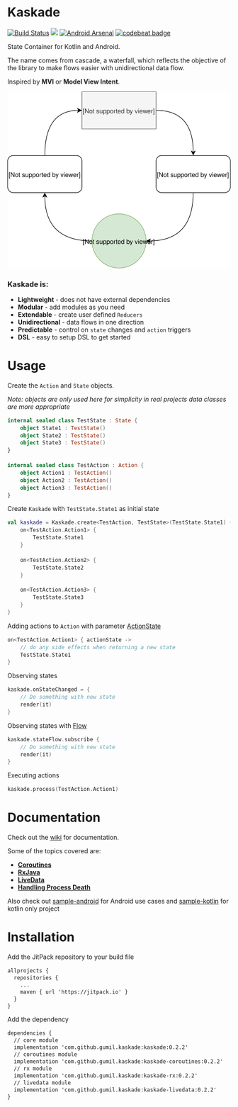 # Kaskade
[![Build Status](https://travis-ci.org/gumil/Kaskade.svg?branch=master)](https://travis-ci.org/gumil/Kaskade)
[![](https://jitpack.io/v/gumil/Kaskade.svg)](https://jitpack.io/#gumil/Kaskade)
[![Android Arsenal]( https://img.shields.io/badge/Android%20Arsenal-Kaskade-green.svg?style=flat )]( https://android-arsenal.com/details/1/7421 )
[![codebeat badge](https://codebeat.co/badges/72f8b972-b305-4575-a234-eda25469541b)](https://codebeat.co/projects/github-com-gumil-kaskade-master)

State Container for Kotlin and Android.

The name comes from cascade, a waterfall, which reflects the objective of the library to make flows easier with unidirectional data flow.

Inspired by **MVI** or **Model View Intent**.

![Kaskade](art/kaskade.svg)

### Kaskade is:
* **Lightweight** - does not have external dependencies
* **Modular** - add modules as you need
* **Extendable** - create user defined `Reducers`
* **Unidirectional** - data flows in one direction
* **Predictable** - control on `state` changes and `action` triggers
* **DSL** - easy to setup DSL to get started

# Usage
Create the `Action` and `State` objects.

_Note: objects are only used here for simplicity in real projects data classes are more appropriate_

```Kotlin
internal sealed class TestState : State {
    object State1 : TestState()
    object State2 : TestState()
    object State3 : TestState()
}

internal sealed class TestAction : Action {
    object Action1 : TestAction()
    object Action2 : TestAction()
    object Action3 : TestAction()
}
```

Create `Kaskade` with `TestState.State1` as initial state
```Kotlin
val kaskade = Kaskade.create<TestAction, TestState>(TestState.State1) {
    on<TestAction.Action1> {
        TestState.State1
    }

    on<TestAction.Action2> {
        TestState.State2
    }

    on<TestAction.Action3> {
        TestState.State3
    }
}
```

Adding actions to `Action` with parameter [ActionState](kaskade/src/main/kotlin/io/gumil/kaskade/models.kt)
```Kotlin
on<TestAction.Action1> { actionState ->
    // do any side effects when returning a new state
    TestState.State1
}
```

Observing states
```Kotlin
kaskade.onStateChanged = {
    // Do something with new state
    render(it)
}
```

Observing states with [Flow](kaskade/src/main/kotlin/io/gumil/kaskade/flow/Flow.kt)
```Kotlin
kaskade.stateFlow.subscribe {
    // Do something with new state
    render(it)
}
```

Executing actions
```Kotlin
kaskade.process(TestAction.Action1)
```

# Documentation
Check out the [wiki](https://github.com/gumil/Kaskade/wiki) for documentation.

Some of the topics covered are:
* **[Coroutines](https://github.com/gumil/Kaskade/wiki/Coroutines)**
* **[RxJava](https://github.com/gumil/Kaskade/wiki/RxJava)**
* **[LiveData](https://github.com/gumil/Kaskade/wiki/LiveData)**
* **[Handling Process Death](https://github.com/gumil/Kaskade/wiki/Android)**


Also check out [sample-android](https://github.com/gumil/Kaskade/tree/master/sample-android) for Android use cases and [sample-kotlin](https://github.com/gumil/Kaskade/tree/master/sample-kotlin) for kotlin only project

# Installation

Add the JitPack repository to your build file
```
allprojects {
  repositories {
    ...
    maven { url 'https://jitpack.io' }
  }
}
```
Add the dependency
```
dependencies {
  // core module
  implementation 'com.github.gumil.kaskade:kaskade:0.2.2'
  // coroutines module
  implementation 'com.github.gumil.kaskade:kaskade-coroutines:0.2.2'
  // rx module
  implementation 'com.github.gumil.kaskade:kaskade-rx:0.2.2'
  // livedata module
  implementation 'com.github.gumil.kaskade:kaskade-livedata:0.2.2'
}
```